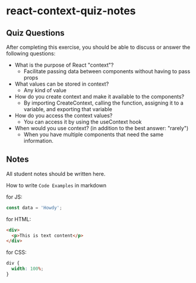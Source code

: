 # react-context-quiz-notes

## Quiz Questions

After completing this exercise, you should be able to discuss or answer the following questions:

- What is the purpose of React "context"?
  - Facilitate passing data between components without having to pass props
- What values can be stored in context?
  - Any kind of value
- How do you create context and make it available to the components?
  - By importing CreateContext, calling the function, assigning it to a variable, and exporting that variable
- How do you access the context values?
  - You can access it by using the useContext hook
- When would you use context? (in addition to the best answer: "rarely")
  - When you have multiple components that need the same information.

## Notes

All student notes should be written here.

How to write `Code Examples` in markdown

for JS:

```javascript
const data = 'Howdy';
```

for HTML:

```html
<div>
  <p>This is text content</p>
</div>
```

for CSS:

```css
div {
  width: 100%;
}
```
